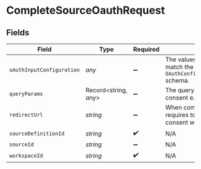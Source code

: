# CompleteSourceOauthRequest


## Fields

| Field                                                                                                                                                                | Type                                                                                                                                                                 | Required                                                                                                                                                             | Description                                                                                                                                                          |
| -------------------------------------------------------------------------------------------------------------------------------------------------------------------- | -------------------------------------------------------------------------------------------------------------------------------------------------------------------- | -------------------------------------------------------------------------------------------------------------------------------------------------------------------- | -------------------------------------------------------------------------------------------------------------------------------------------------------------------- |
| `oAuthInputConfiguration`                                                                                                                                            | *any*                                                                                                                                                                | :heavy_minus_sign:                                                                                                                                                   | The values required to configure OAuth flows. The schema for this must match the `OAuthConfigSpecification.oauthUserInputFromConnectorConfigSpecification` schema.   |
| `queryParams`                                                                                                                                                        | Record<string, *any*>                                                                                                                                                | :heavy_minus_sign:                                                                                                                                                   | The query parameters present in the redirect URL after a user granted consent e.g auth code                                                                          |
| `redirectUrl`                                                                                                                                                        | *string*                                                                                                                                                             | :heavy_minus_sign:                                                                                                                                                   | When completing OAuth flow to gain an access token, some API sometimes requires to verify that the app re-send the redirectUrl that was used when consent was given. |
| `sourceDefinitionId`                                                                                                                                                 | *string*                                                                                                                                                             | :heavy_check_mark:                                                                                                                                                   | N/A                                                                                                                                                                  |
| `sourceId`                                                                                                                                                           | *string*                                                                                                                                                             | :heavy_minus_sign:                                                                                                                                                   | N/A                                                                                                                                                                  |
| `workspaceId`                                                                                                                                                        | *string*                                                                                                                                                             | :heavy_check_mark:                                                                                                                                                   | N/A                                                                                                                                                                  |